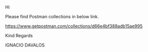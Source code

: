 Hi

Please find Postman collections in below link.

https://www.getpostman.com/collections/d66e4bf388adb15ae995


Kind Regards

IGNACIO DAVALOS
